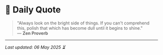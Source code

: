 # 📜 Daily Quote

> "Always look on the bright side of things. If you can't comprehend this, polish that which has become dull until it begins to shine."  
> — **Zen Proverb**

---

_Last updated: 06 May 2025 ⏳_
